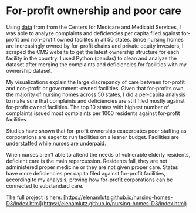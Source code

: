 # For-profit ownership and poor care

Using [data](https://data.medicare.gov/data/nursing-home-compare) from from the Centers for Medicare and Medicaid Services, I was able to analyze complaints and deficiencies per capita filed against for-profit and non-profit owned facilites in all 50 states. Since nursing homes are increasingly owned by for-profit chains and private equity investors, I scraped the CMS website to get the latest ownership structure for each facility in the country. I used Python (pandas) to clean and analyze the dataset after merging the complaints and deficiencies for facilities with my ownership dataset.

My visualizations explain the large discrepancy of care between for-profit and non-profit or government-owned facilities. Given that for-profits own the majority of nursing homes across 50 states, I did a per-capita analysis to make sure that complaints and deficiencies are still filed mostly against for-profit owned facilities. The top 10 states with highest number of complaints issued most complaints per 1000 residents against for-profit facilities.

Studies have shown that for-profit ownership exacerbates poor staffing as corporations are eager to run facilities on a leaner budget. Facilities are understaffed while nurses are underpaid.

When nurses aren't able to attend the needs of vulnerable elderly residents, deficient care is the main repercussion. Residents fall, they are not administered proper medicine or they are not given proper care. States have more deficiencies per capita filed against for-profit facilities, according to my analysis, proving how for-profit corporations can be connected to substandard care.

The full project is here: [https://elenamlutz.github.io/nursing-homes-D3/index.html](https://elenamlutz.github.io/nursing-homes-D3/index.html)

